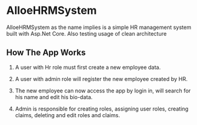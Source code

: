 # AlloeHRMSystem
AlloeHRMSystem as the name implies is a simple HR management system built with Asp.Net Core. Also testing usage of clean architecture


## How The App Works

1. A user with Hr role must first create a new employee data.

2. A user with admin role will register the new employee created by HR.

3. The new employee can now access the app by login in, will search for his name and edit his bio-data.

4.  Admin is responsible for creating roles, assigning user roles, creating claims, deleting and edit roles and claims.

